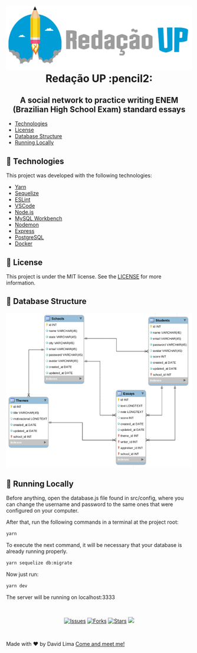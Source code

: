 <h1 align="center">
  <img src="logo.png" alt="Redação UP (logo)"/>
  Redação UP :pencil2:
</h1>

<h2 align="center">
  A social network to practice writing ENEM (Brazilian High School Exam) standard essays
</h2>

<ul>
  <li><a href="#wrench-technologies">Technologies</a></li>
  <li><a href="#memo-license">License</a></li>
  <li><a href="#floppy_disk-database-structure">Database Structure</a></li>
  <li><a href="#runner-running-locally">Running Locally</a></li>
</ul>

## :wrench: Technologies

This project was developed with the following technologies:

- [Yarn](https://yarnpkg.com/)
- [Sequelize](https://sequelize.org/)
- [ESLint](https://eslint.org/)
- [VSCode](https://code.visualstudio.com/)
- [Node.js](https://nodejs.org/en/)
- [MySQL Workbench](https://www.mysql.com/products/workbench/)
- [Nodemon](https://www.npmjs.com/package/nodemon)
- [Express](https://expressjs.com/pt-br/)
- [PostgreSQL](https://www.postgresql.org/)
- [Docker](https://www.docker.com/)

## :memo: License

This project is under the MIT license. See the [LICENSE](LICENSE) for more information.

## :floppy_disk: Database Structure

<img alt="Database Structure" src="database-structure.png"/>

## :runner: Running Locally

Before anything, open the database.js file found in src/config, where you can change the username and password to the same ones that were configured on your computer.

After that, run the following commands in a terminal at the project root:

```sh
yarn
```

To execute the next command, it will be necessary that your database is already running properly.

```sh
yarn sequelize db:migrate
```

Now just run:

```sh
yarn dev
```

The server will be running on localhost:3333

<br/>

<p align="center">
  <a href="https://github.com/AntDavidLima/redacaoup-backend/issues"><img src="https://img.shields.io/github/issues/AntDavidLima/redacaoup-backend" alt="Issues"/></a>
  <a href="https://github.com/AntDavidLima/redacaoup-backend/network/members"><img src="https://img.shields.io/github/forks/AntDavidLima/redacaoup-backend" alt="Forks"/></a>
  <a href="https://github.com/AntDavidLima/redacaoup-backend/stargazers"><img src="https://img.shields.io/github/stars/AntDavidLima/redacaoup-backend" alt="Stars"/></a>
  <a href="LICENSE"><img src="https://img.shields.io/github/license/AntDavidLima/redacaoup-backend"/></a>
</p>

<br/>

Made with ♥ by David Lima [Come and meet me!](https://www.linkedin.com/in/antdavidlima/)
